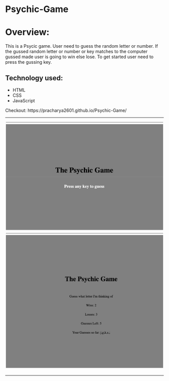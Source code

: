 # Psychic-Game

<h1>Overview:</h1>
<p>
This is a Psycic game. User need to guess the random letter or number. If the gussed random letter or number or key matches to the computer gussed made user is going to win else lose. To get started user need to press the gussing key.
</p>

<h2>Technology used:</h2>
<ul>
<li>HTML</li>
<li>CSS</li>
<li>JavaScript</li>
</ul>
Checkout:  https://pracharya2601.github.io/Psychic-Game/
<hr>
<div align="center">
    <img src="assets/images/a.png" width="500px"> 
</div>

<div align="center">
    <img src="assets/images/b.png" width="500px"> 
</div>
<hr>